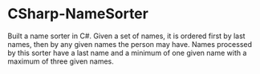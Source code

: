 # CSharp-NameSorter
Built a name sorter in C#. Given a set of names, it is ordered first by last names, then by any given names the person may have. Names processed by this sorter have a last name and a minimum of one given name with a maximum of three given names.
